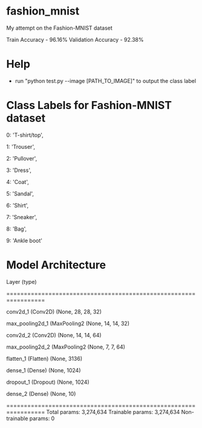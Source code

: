# fashion_mnist
My attempt on the Fashion-MNIST dataset

Train Accuracy - 96.16%
Validation Accuracy - 92.38% 

# Help
- run   "python test.py --image [PATH_TO_IMAGE]"   to output the class label

# Class Labels for Fashion-MNIST dataset
0: 'T-shirt/top',

1: 'Trouser',

2: 'Pullover',

3: 'Dress',

4: 'Coat',

5: 'Sandal',

6: 'Shirt',

7: 'Sneaker',

8: 'Bag',

9: 'Ankle boot'


# Model Architecture

Layer (type)

=================================================================

conv2d_1 (Conv2D)            (None, 28, 28, 32)

max_pooling2d_1 (MaxPooling2 (None, 14, 14, 32)

conv2d_2 (Conv2D)            (None, 14, 14, 64)

max_pooling2d_2 (MaxPooling2 (None, 7, 7, 64)  

flatten_1 (Flatten)          (None, 3136)              

dense_1 (Dense)              (None, 1024)              

dropout_1 (Dropout)          (None, 1024)              

dense_2 (Dense)              (None, 10)                

=================================================================
Total params: 3,274,634     Trainable params: 3,274,634     Non-trainable params: 0
